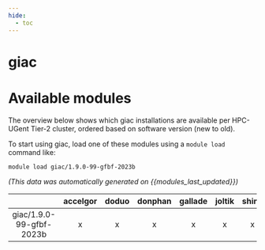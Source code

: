 ```yaml
---
hide:
  - toc
---
```


giac
====

# Available modules


The overview below shows which giac installations are available per HPC-UGent Tier-2 cluster, ordered based on software version (new to old).

To start using giac, load one of these modules using a `module load` command like:

```shell
module load giac/1.9.0-99-gfbf-2023b
```

*(This data was automatically generated on {{modules_last_updated}})*  

| |accelgor|doduo|donphan|gallade|joltik|shinx|skitty|
| :---: | :---: | :---: | :---: | :---: | :---: | :---: | :---: |
|giac/1.9.0-99-gfbf-2023b|x|x|x|x|x|x|x|
